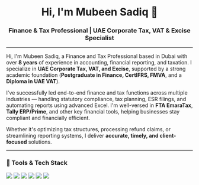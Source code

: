 <h1 align="center">Hi, I'm Mubeen Sadiq 👋</h1>
<h3 align="center">Finance & Tax Professional | UAE Corporate Tax, VAT & Excise Specialist</h3>

---

Hi, I'm Mubeen Sadiq, a Finance and Tax Professional based in Dubai with over **8 years** of experience in accounting, financial reporting, and taxation. I specialize in **UAE Corporate Tax, VAT, and Excise**, supported by a strong academic foundation (**Postgraduate in Finance, CertIFRS, FMVA**, and a **Diploma in UAE VAT**).

I've successfully led end-to-end finance and tax functions across multiple industries — handling statutory compliance, tax planning, ESR filings, and automating reports using advanced Excel. I'm well-versed in **FTA EmaraTax**, **Tally ERP/Prime**, and other key financial tools, helping businesses stay compliant and financially efficient.

Whether it's optimizing tax structures, processing refund claims, or streamlining reporting systems, I deliver **accurate, timely, and client-focused** solutions.

---

### 🧰 Tools & Tech Stack

<p align="left">
  <a href="#"><img src="https://img.shields.io/badge/Microsoft_Excel-217346?style=for-the-badge&logo=microsoft-excel&logoColor=white"/></a>
  <a href="#"><img src="https://img.shields.io/badge/Tally_Prime-009DC4?style=for-the-badge&logoColor=white"/></a>
  <a href="#"><img src="https://img.shields.io/badge/QuickBooks-2CA01C?style=for-the-badge&logo=intuit&logoColor=white"/></a>
  <a href="#"><img src="https://img.shields.io/badge/Zoho_CRM-FC4C02?style=for-the-badge&logoColor=white"/></a>
  <a href="#"><img src="https://img.shields.io/badge/EmaraTax-UAE_CT_System-007B8A?style=for-the-badge&logoColor=white"/></a>
  <a href="#"><img src="https://img.shields.io/badge/Power_BI-F2C811?style=for-the-badge&logo=powerbi&logoColor=black"/></a>
</p>
